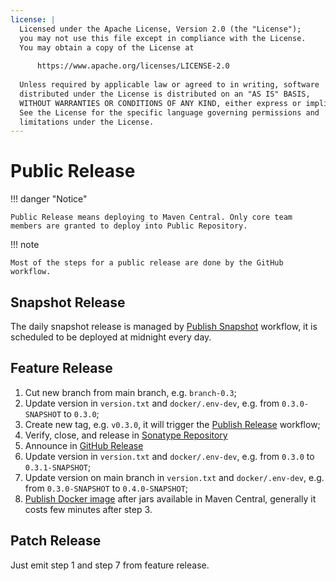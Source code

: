 ```yaml
---
license: |
  Licensed under the Apache License, Version 2.0 (the "License");
  you may not use this file except in compliance with the License.
  You may obtain a copy of the License at
  
      https://www.apache.org/licenses/LICENSE-2.0
  
  Unless required by applicable law or agreed to in writing, software
  distributed under the License is distributed on an "AS IS" BASIS,
  WITHOUT WARRANTIES OR CONDITIONS OF ANY KIND, either express or implied.
  See the License for the specific language governing permissions and
  limitations under the License.
---
```


Public Release
===

!!! danger "Notice"

    Public Release means deploying to Maven Central. Only core team members are granted to deploy into Public Repository.

!!! note

    Most of the steps for a public release are done by the GitHub workflow.

## Snapshot Release

The daily snapshot release is managed by [Publish Snapshot](https://github.com/ClickHouse/spark-clickhouse-connector/blob/main/.github/workflows/publish-snapshot.yml)
workflow, it is scheduled to be deployed at midnight every day.


## Feature Release

1. Cut new branch from main branch, e.g. `branch-0.3`;
2. Update version in `version.txt` and `docker/.env-dev`, e.g. from `0.3.0-SNAPSHOT` to `0.3.0`;
3. Create new tag, e.g. `v0.3.0`, it will trigger the [Publish Release](https://github.com/ClickHouse/spark-clickhouse-connector/blob/main/.github/workflows/publish-release.yml)
   workflow; 
4. Verify, close, and release in [Sonatype Repository](https://oss.sonatype.org/#stagingRepositories)
5. Announce in [GitHub Release](https://github.com/housepower/spark-clickhouse-connector/releases)
6. Update version in `version.txt` and `docker/.env-dev`, e.g. from `0.3.0` to `0.3.1-SNAPSHOT`;
7. Update version on main branch in `version.txt` and `docker/.env-dev`, e.g. from `0.3.0-SNAPSHOT` to `0.4.0-SNAPSHOT`;
8. [Publish Docker image](https://github.com/ClickHouse/spark-clickhouse-connector/tree/main/docker) after jars
   available in Maven Central, generally it costs few minutes after step 3.

## Patch Release

Just emit step 1 and step 7 from feature release.
